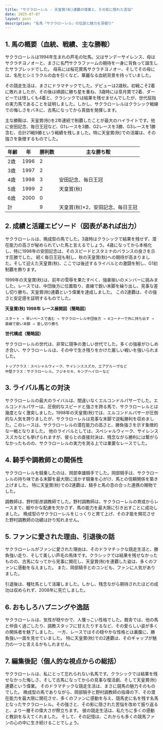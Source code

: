```yaml
---
title: "サクラローレル - 天皇賞(秋)連覇の偉業と、その影に隠れた苦悩"
date: 2025-07-07
layout: post
description: "名馬『サクラローレル』の伝説と魅力を深堀り"
---
```


## 1. 馬の概要（血統、戦績、主な勝鞍）

サクラローレルは1994年生まれの芦毛の牡馬。父はサンデーサイレンス、母はサクラチヨノオーと、まさに名門サクラファームの期待を一身に背負って誕生したサラブレッドでした。  母系には桜花賞馬サクラチヨノオー、そしてその母には、名牝ヒシミラクルの血を引くなど、華麗なる血統背景を持っていました。

その競走生活は、まさにドラマチックでした。デビューは2歳秋。初戦こそ2着に敗れましたが、その後は順調に勝ち星を重ね、3歳時には皐月賞で2着、ダービーでは惜しくも4着と、クラシックでは結果を残せませんでしたが、世代屈指の実力馬であることを証明しました。しかし、サクラローレルはクラシック戦線での悔しさをバネに、古馬になってから真価を発揮します。

主な勝鞍は、天皇賞(秋)を2年連続で制覇したことが最大のハイライトです。他に安田記念、毎日王冠など、G1レースを3勝、G2レースを3勝、G3レースを1勝含む、合計21戦9勝という戦績を残しました。特に天皇賞(秋)での活躍は、その強さを象徴するものでした。

| 年齢 | 年 | 勝利数 | 主な勝ち鞍 |
|---|---|---|---|
| 2歳 | 1996 | 2 |  |
| 3歳 | 1997 | 2 |  |
| 4歳 | 1998 | 3 | 安田記念、毎日王冠 |
| 5歳 | 1999 | 2 | 天皇賞(秋) |
| 6歳 | 2000 | 0 |  |
| 計 |  | 9 | 天皇賞(秋)×2、安田記念、毎日王冠 |


## 2. 成績と活躍エピソード（図表があれば出力）

サクラローレルは、晩成型の馬でした。3歳時はクラシックで結果を残せず、潜在能力の高さが秘められていた馬と言えるでしょう。4歳になってから本格化し、特に1998年の安田記念は、そのスピードとスタミナのバランスの良さを示す圧勝でした。  続く毎日王冠も制し、秋の天皇賞(秋)への期待が高まりました。そして迎えた天皇賞(秋)、ここでは後述するライバルとの激闘を制し、G1初制覇を飾ります。

1999年の天皇賞(秋)は、前年の雪辱を果たすべく、強豪揃いのメンバーに挑みました。レースでは、中団後方に位置取り、直線で鋭い末脚を繰り出し、見事な差し切り勝ち。天皇賞(秋)連覇という偉業を達成しました。  この2連覇は、その強さと安定感を証明するものでした。


**天皇賞(秋) 1998年 レース展開図（簡略図）**

```
スタート → 早いペースで進む → サクラローレル中団後方 → 4コーナーで外に持ち出す → 直線で鋭い末脚 → 差し切り勝ち
```

**世代構成（簡略図）**

サクラローレルの世代は、非常に競争の激しい世代でした。多くの強豪がひしめき合い、サクラローレルは、その中で生き残りをかけた厳しい戦いを強いられました。

```
トップクラス：スペシャルウィーク、サイレンススズカ、エアグルーヴなど
中堅クラス：サクラローレル、フジキセキ、キングヘイローなど
```


## 3. ライバル馬との対決

サクラローレルの最大のライバルは、間違いなくエルコンドルパサーでした。エルコンドルパサーは、圧倒的なスピードと強さを誇る馬で、サクラローレルとは幾度となく激突しました。1998年の天皇賞(秋)では、エルコンドルパサーが圧倒的な人気を誇りましたが、サクラローレルは見事な末脚で逆転勝利を収めました。このレースは、サクラローレルの潜在能力の高さと、勝負強さを示す象徴的な一戦となりました。  他のライバルとしては、スペシャルウィーク、サイレンススズカなども挙げられますが、彼らとの直接対決は、残念ながら勝利には繋がらなかったものの、サクラローレルの実力を測る上では重要なレースでした。


## 4. 騎手や調教師との関係性

サクラローレルを騎乗したのは、岡部幸雄騎手でした。岡部騎手は、サクラローレルの持ち味である末脚を最大限に活かす騎乗を心がけ、馬との信頼関係を築き上げました。  特に天皇賞(秋)での2連覇は、騎手と馬の息の合った連携の賜物でした。

調教師は、野村彰彦調教師でした。野村調教師は、サクラローレルの育成からレースまで、細やかな配慮を欠かさず、馬の能力を最大限に引き出すことに成功しました。  晩成型のサクラローレルをじっくりと育て上げ、その才能を開花させた野村調教師の功績は計り知れません。


## 5. ファンに愛された理由、引退後の話

サクラローレルがファンに愛された理由は、そのドラマチックな競走生活と、勝負強い走り、そして美しい芦毛の馬体です。クラシックでは結果を残せなかったものの、古馬になってから見事に開花し、天皇賞(秋)を連覇した姿は、多くのファンに感動を与えました。  また、岡部騎手とのコンビも、ファンに人気がありました。

引退後は、種牡馬として活躍しました。しかし、残念ながら期待されたほどの成功は収められず、2008年に死亡しました。


## 6. おもしろハプニングや逸話

サクラローレルは、気性が穏やかで、人懐っこい性格でした。厩舎では、他の馬と仲良く過ごしたり、調教スタッフに甘えたりするなど、その愛らしい姿が多くの関係者を魅了しました。  一方、レースではその穏やかな性格とは裏腹に、勝負強い一面を見せていました。  特に天皇賞(秋)での2連覇は、そのギャップが魅力の一つと言えるかもしれません。


## 7. 編集後記（個人的な視点からの総括）

サクラローレルは、私にとって忘れられない名馬です。クラシックでは結果を残せなかった悔しさ、そして古馬になってからの見事な復活劇、そして天皇賞(秋)連覇という偉業。  そのドラマチックな競走生活は、まさに競馬の魅力そのものでした。  晩成型の馬でありながら、岡部騎手と野村調教師の指導の下、その潜在能力を最大限に開花させ、多くのファンに感動を与え、競馬史に名を残す名馬となったサクラローレル。その強さと、その影に隠された苦悩を改めて振り返ると、より一層その偉大さが際立ちます。  彼の競走生活は、私たちに多くの感動と教訓を与えてくれました。  そして、その記憶は、これからも多くの競馬ファンの心の中に生き続けることでしょう。
